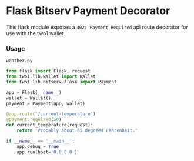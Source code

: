 # Flask Bitserv Payment Decorator

This flask module exposes a `402: Payment Required` api route decorator for use with the two1 wallet.


### Usage

`weather.py`

``` python
from flask import Flask, request
from two1.lib.wallet import Wallet
from two1.lib.bitserv.flask import Payment

app = Flask(__name__)
wallet = Wallet()
payment = Payment(app, wallet)

@app.route('/current-temperature')
@payment.required(50)
def current_temperature(request):
    return 'Probably about 65 degrees Fahrenheit.'

if __name__ == '__main__':
    app.debug = True
    app.run(host='0.0.0.0')
```
